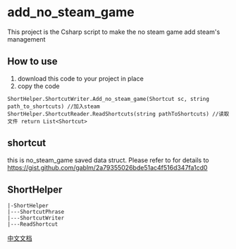 # add_no_steam_game
This project is the Csharp script to make the no steam game add steam's management     
## How to use
1. download this code to your project in place
2. copy the code 
```
ShortHelper.ShortcutWriter.Add_no_steam_game(Shortcut sc, string path_to_shortcuts) //加入steam
ShortHelper.ShortcutReader.ReadShortcuts(string pathToShortcuts) //读取文件 return List<Shortcut>
```
##  shortcut
this is no_steam_game saved  data struct. Please refer to for details to https://gist.github.com/gablm/2a79355026bde51ac4f516d347fa1cd0
##  ShortHelper
```
|-ShortHelper
|---ShortcutPhrase
|---ShortcutWriter
|---ReadShortcut

```
[中文文档](https://github.com/baimaoshouerkong/add_no_steam_game/edit/main/README_zh.md)

